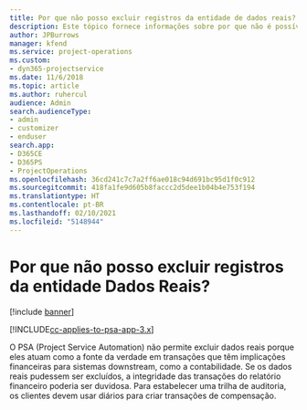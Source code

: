 ```yaml
---
title: Por que não posso excluir registros da entidade de dados reais?
description: Este tópico fornece informações sobre por que não é possível excluir registros da entidade de dados reais.
author: JPBurrows
manager: kfend
ms.service: project-operations
ms.custom:
- dyn365-projectservice
ms.date: 11/6/2018
ms.topic: article
ms.author: ruhercul
audience: Admin
search.audienceType:
- admin
- customizer
- enduser
search.app:
- D365CE
- D365PS
- ProjectOperations
ms.openlocfilehash: 36cd241c7c7a2ff6ae018c94d691bc95d1f0c912
ms.sourcegitcommit: 418fa1fe9d605b8faccc2d5dee1b04b4e753f194
ms.translationtype: HT
ms.contentlocale: pt-BR
ms.lasthandoff: 02/10/2021
ms.locfileid: "5148944"
---
```

# <a name="why-cant-i-delete-records-from-the-actuals-entity"></a>Por que não posso excluir registros da entidade Dados Reais?

[!include [banner](../includes/psa-now-project-operations.md)]

[!INCLUDE[cc-applies-to-psa-app-3.x](../includes/cc-applies-to-psa-app-3x.md)]

O PSA (Project Service Automation) não permite excluir dados reais porque eles atuam como a fonte da verdade em transações que têm implicações financeiras para sistemas downstream, como a contabilidade. Se os dados reais pudessem ser excluídos, a integridade das transações do relatório financeiro poderia ser duvidosa. Para estabelecer uma trilha de auditoria, os clientes devem usar diários para criar transações de compensação.

